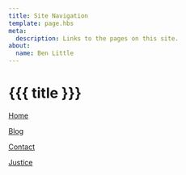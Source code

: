 ```yaml
---
title: Site Navigation
template: page.hbs
meta:
  description: Links to the pages on this site.
about:
  name: Ben Little
---
```


# {{{ title }}}

[Home](/)

[Blog](/blog)

[Contact](/contact.html)

[Justice](/justice.html)
